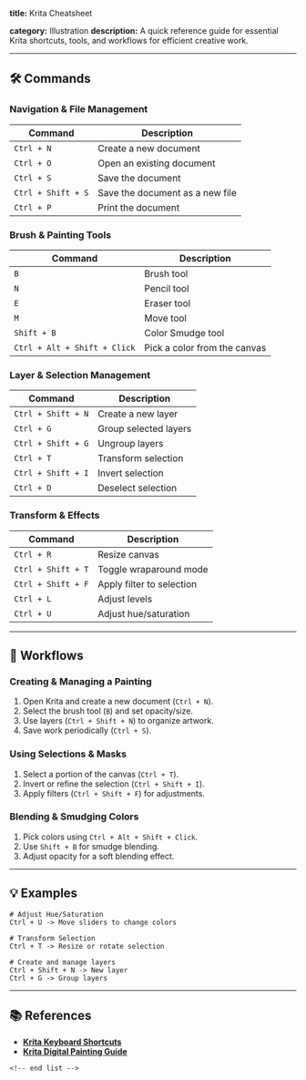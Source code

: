 **title:** Krita Cheatsheet

**category:** Illustration
**description:** A quick reference guide for essential Krita shortcuts, tools, and workflows for efficient creative work.

---

## 🛠️ Commands

### **Navigation & File Management**

| Command              | Description                     |
| -------------------- | ------------------------------- |
| `Ctrl + N`         | Create a new document           |
| `Ctrl + O`         | Open an existing document       |
| `Ctrl + S`         | Save the document               |
| `Ctrl + Shift + S` | Save the document as a new file |
| `Ctrl + P`         | Print the document              |

### **Brush & Painting Tools**

| Command                        | Description                  |
| ------------------------------ | ---------------------------- |
| `B`                          | Brush tool                   |
| `N`                          | Pencil tool                  |
| `E`                          | Eraser tool                  |
| `M`                          | Move tool                    |
| `Shift + B`                  | Color Smudge tool            |
| `Ctrl + Alt + Shift + Click` | Pick a color from the canvas |

### **Layer & Selection Management**

| Command              | Description           |
| -------------------- | --------------------- |
| `Ctrl + Shift + N` | Create a new layer    |
| `Ctrl + G`         | Group selected layers |
| `Ctrl + Shift + G` | Ungroup layers        |
| `Ctrl + T`         | Transform selection   |
| `Ctrl + Shift + I` | Invert selection      |
| `Ctrl + D`         | Deselect selection    |

### **Transform & Effects**

| Command              | Description               |
| -------------------- | ------------------------- |
| `Ctrl + R`         | Resize canvas             |
| `Ctrl + Shift + T` | Toggle wraparound mode    |
| `Ctrl + Shift + F` | Apply filter to selection |
| `Ctrl + L`         | Adjust levels             |
| `Ctrl + U`         | Adjust hue/saturation     |

---

## 🔄 Workflows

### **Creating & Managing a Painting**

1. Open Krita and create a new document (`Ctrl + N`).
2. Select the brush tool (`B`) and set opacity/size.
3. Use layers (`Ctrl + Shift + N`) to organize artwork.
4. Save work periodically (`Ctrl + S`).

### **Using Selections & Masks**

1. Select a portion of the canvas (`Ctrl + T`).
2. Invert or refine the selection (`Ctrl + Shift + I`).
3. Apply filters (`Ctrl + Shift + F`) for adjustments.

### **Blending & Smudging Colors**

1. Pick colors using `Ctrl + Alt + Shift + Click`.
2. Use `Shift + B` for smudge blending.
3. Adjust opacity for a soft blending effect.

---

## 💡 Examples

```krita
# Adjust Hue/Saturation
Ctrl + U -> Move sliders to change colors

# Transform Selection
Ctrl + T -> Resize or rotate selection

# Create and manage layers
Ctrl + Shift + N -> New layer
Ctrl + G -> Group layers
```

---

## 📚 References

- **[Krita Keyboard Shortcuts](https://docs.krita.org/en/user_manual/preferences/configuring_shortcuts.html)**
- **[Krita Digital Painting Guide](https://www.krita-artists.org/t/krita-cheat-sheet/12345)**

```
<!-- end list -->
```
